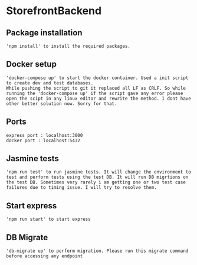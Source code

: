 # StorefrontBackend

## Package installation

    'npm install' to install the required packages.

## Docker setup

    'docker-compose up' to start the docker container. Used a init script to create dev and test databases.
    While pushing the script to git it replaced all LF as CRLF. So while running the 'docker-compose up' if the script gave any error please open the scipt in any linux editor and rewrite the method. I dont have other better solution now. Sorry for that.

## Ports

    express port : localhost:3000
    docker port : localhost:5432

## Jasmine tests

    'npm run test' to run jasmine tests. It will change the environment to test and perform tests using the test DB. It will run DB migrtions on the test DB. Sometimes very rarely i am getting one or two test case failures due to timing issue. I will try to resolve them.

## Start express

    'npm run start' to start express

## DB Migrate

    'db-migrate up' to perform migration. Please run this migrate command before accessing any endpoint
